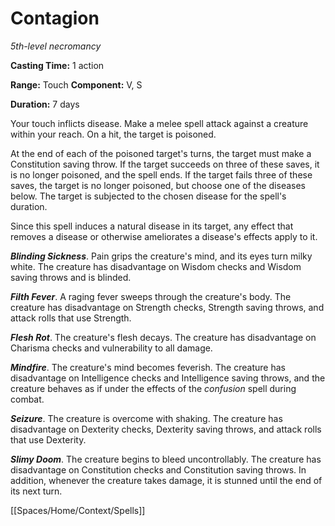 # Contagion

*5th-level necromancy*

**Casting Time:** 1 action

**Range:** Touch
**Component:** V, S

**Duration:** 7 days

Your touch inflicts disease. Make a melee spell attack against a creature within your reach. On a hit, the target is poisoned.

At the end of each of the poisoned target's turns, the target must make a Constitution saving throw. If the target succeeds on three of these saves, it is no longer poisoned, and the spell ends. If the target fails three of these saves, the target is no longer poisoned, but choose one of the diseases below. The target is subjected to the chosen disease for the spell's duration.

Since this spell induces a natural disease in its target, any effect that removes a disease or otherwise ameliorates a disease's effects apply to it.

***Blinding Sickness***. Pain grips the creature's mind, and its eyes turn milky white. The creature has disadvantage on Wisdom checks and Wisdom saving throws and is blinded.

***Filth Fever***. A raging fever sweeps through the creature's body. The creature has disadvantage on Strength checks, Strength saving throws, and attack rolls that use Strength.

***Flesh Rot***. The creature's flesh decays. The creature has disadvantage on Charisma checks and vulnerability to all damage.

***Mindfire***. The creature's mind becomes feverish. The creature has disadvantage on Intelligence checks and Intelligence saving throws, and the creature behaves as if under the effects of the *confusion* spell during combat.

***Seizure***. The creature is overcome with shaking. The creature has disadvantage on Dexterity checks, Dexterity saving throws, and attack rolls that use Dexterity.

***Slimy Doom***. The creature begins to bleed uncontrollably. The creature has disadvantage on Constitution checks and Constitution saving throws. In addition, whenever the creature takes damage, it is stunned until the end of its next turn.


[[Spaces/Home/Context/Spells]]